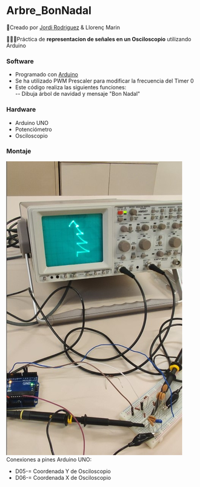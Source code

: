 # Arbre_BonNadal
🔗Creado por [Jordi Rodriguez](https://github.com/jordirdp) & Llorenç Marin

👨🏻‍💻Práctica de **representacion de señales en un Osciloscopio** utilizando Arduino  

### Software  
- Programado con [Arduino](https://www.arduino.cc/en/software)
- Se ha utilizado PWM Prescaler para modificar la frecuencia del Timer 0  
- Este código realiza las siguientes funciones:  
-- Dibuja árbol de navidad y mensaje "Bon Nadal"  
  
### Hardware  
- Arduino UNO  
- Potenciómetro
- Osciloscopio

### Montaje  
![Imagen conexiones](/Images/Osciloscopio.jpg)  
Conexiones a pines Arduino UNO:  
- D05-= Coordenada Y de Osciloscopio  
- D06-= Coordenada X de Osciloscopio  
